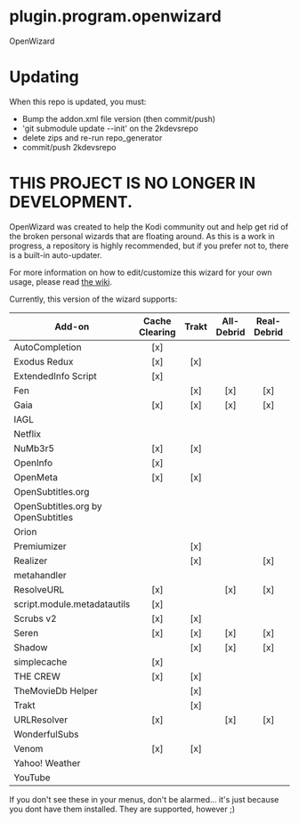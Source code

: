 # plugin.program.openwizard
OpenWizard

# Updating
When this repo is updated, you must:
  - Bump the addon.xml file version (then commit/push)
  - 'git submodule update --init' on the 2kdevsrepo
  - delete zips and re-run repo_generator
  - commit/push 2kdevsrepo

# THIS PROJECT IS NO LONGER IN DEVELOPMENT.

OpenWizard was created to help the Kodi community out and help get rid of the broken personal wizards that are floating around. As this is a work in progress, a repository is highly recommended, but if you prefer not to, there is a built-in auto-updater.

For more information on how to edit/customize this wizard for your own usage, please read [the wiki](https://github.com/drinfernoo/plugin.program.openwizard/wiki).

Currently, this version of the wizard supports:

|  Add-on                            | Cache Clearing | Trakt | All-Debrid | Real-Debrid | Premiumize | Trakt API | TMDb | TVDB | OMDb | IMDb | Fanart.tv | Location | Username/Password/Login |
|------------------------------------|:--------------:|:-----:|:----------:|:-----------:|:----------:|:---------:|:----:|:----:|:----:|:----:|:---------:|:--------:|:-----------------------:|
| AutoCompletion                     | [x]            |       |            |             |            |           |      |      |      |      |           |          |                         |
| Exodus Redux                       | [x]            | [x]   |            |             |            |           | [x]  |      |      | [x]  | [x]       |          |                         |
| ExtendedInfo Script                | [x]            |       |            |             |            |           | [x]  |      |      |      |           |          |                         |
| Fen                                |                | [x]   | [x]        | [x]         | [x]        |           | [x]  |      |      |      |           |          | [x] - EasyNews/Furk     |
| Gaia                               | [x]            | [x]   | [x]        | [x]         | [x]        |           | [x]  |      |      | [x]  | [x]       |          |                         |
| IAGL                               |                |       |            |             |            |           |      |      |      |      |           |          | [x] - Archive.org       |
| Netflix                            |                |       |            |             |            |           |      |      |      |      |           |          | [x] - Netflix           |
| NuMb3r5                            | [x]            | [x]   |            |             |            |           | [x]  |      |      | [x]  | [x]       |          |                         |
| OpenInfo                           | [x]            |       |            |             |            |           | [x]  |      |      |      |           |          |                         |
| OpenMeta                           | [x]            | [x]   |            |             |            | [x]       | [x]  | [x]  |      |      |           |          |                         |
| OpenSubtitles.org                  |                |       |            |             |            |           |      |      |      |      |           |          | [x] - OpenSubtitles.org |
| OpenSubtitles.org by OpenSubtitles |                |       |            |             |            |           |      |      |      |      |           |          | [x] - OpenSubtitles.org |
| Orion                              |                |       |            |             |            |           |      |      |      |      |           |          | [x] - Orion             |
| Premiumizer                        |                | [x]   |            |             | [x]        |           | [x]  | [x]  |      | [x]  | [x]       |          |                         |
| Realizer                           |                | [x]   |            | [x]         |            |           | [x]  | [x]  |      | [x]  | [x]       |          |                         |
| metahandler                        |                |       |            |             |            |           | [x]  | [x]  | [x]  |      |           |          |                         |
| ResolveURL                         | [x]            |       | [x]        | [x]         | [x]        |           |      |      |      |      |           |          |                         |
| script.module.metadatautils        | [x]            |       |            |             |            |           | [x]  |      | [x]  |      | [x]       |          |                         |
| Scrubs v2                          | [x]            | [x]   |            |             |            |           | [x]  |      |      | [x]  | [x]       |          |                         |
| Seren                              | [x]            | [x]   | [x]        | [x]         | [x]        | [x]       | [x]  | [x]  |      |      |           |          |                         |
| Shadow                             |                | [x]   | [x]        | [x]         | [x]        |           |      |      |      |      |           |          |                         |
| simplecache                        | [x]            |       |            |             |            |           |      |      |      |      |           |          |                         |
| THE CREW                           | [x]            | [x]   |            |             |            |           | [x]  |      |      | [x]  | [x]       |          |                         |
| TheMovieDb Helper                  |                | [x]   |            |             |            |           | [x]  |      | [x]  |      |           |          |                         |
| Trakt                              |                | [x]   |            |             |            |           |      |      |      |      |           |          |                         |
| URLResolver                        | [x]            |       | [x]        | [x]         | [x]        |           |      |      |      |      |           |          |                         |
| WonderfulSubs                      |                |       |            |             |            |           |      |      |      |      |           |          | [x] - WonderfulSubs     |
| Venom                              | [x]            | [x]   |            |             |            |           | [x]  |      |      | [x]  | [x]       |          |                         |
| Yahoo! Weather                     |                |       |            |             |            |           |      |      |      |      |           | [x]      |                         |
| YouTube                            |                |       |            |             |            |           |      |      |      |      |           |          | [x] - YouTube API       |

If you don't see these in your menus, don't be alarmed... it's just because you dont have them installed. They are supported, however ;)
